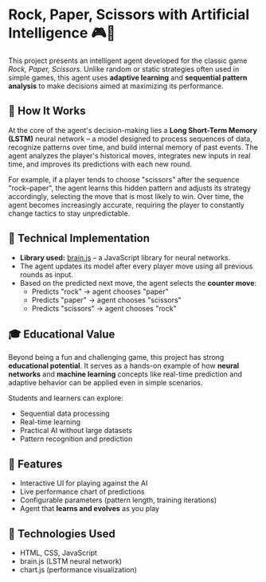 # Rock, Paper, Scissors with Artificial Intelligence 🎮🧠

This project presents an intelligent agent developed for the classic game *Rock, Paper, Scissors*. Unlike random or static strategies often used in simple games, this agent uses **adaptive learning** and **sequential pattern analysis** to make decisions aimed at maximizing its performance.

## 🧠 How It Works

At the core of the agent's decision-making lies a **Long Short-Term Memory (LSTM)** neural network – a model designed to process sequences of data, recognize patterns over time, and build internal memory of past events. The agent analyzes the player's historical moves, integrates new inputs in real time, and improves its predictions with each new round.

For example, if a player tends to choose "scissors" after the sequence "rock–paper", the agent learns this hidden pattern and adjusts its strategy accordingly, selecting the move that is most likely to win. Over time, the agent becomes increasingly accurate, requiring the player to constantly change tactics to stay unpredictable.

## 🔧 Technical Implementation

- **Library used:** [brain.js](https://brain.js.org/) – a JavaScript library for neural networks.
- The agent updates its model after every player move using all previous rounds as input.
- Based on the predicted next move, the agent selects the **counter move**:
  - Predicts "rock" → agent chooses "paper"
  - Predicts "paper" → agent chooses "scissors"
  - Predicts "scissors" → agent chooses "rock"

## 🎓 Educational Value

Beyond being a fun and challenging game, this project has strong **educational potential**. It serves as a hands-on example of how **neural networks** and **machine learning** concepts like real-time prediction and adaptive behavior can be applied even in simple scenarios.

Students and learners can explore:
- Sequential data processing
- Real-time learning
- Practical AI without large datasets
- Pattern recognition and prediction

## 🚀 Features

- Interactive UI for playing against the AI
- Live performance chart of predictions
- Configurable parameters (pattern length, training iterations)
- Agent that **learns and evolves** as you play

## 📁 Technologies Used

- HTML, CSS, JavaScript
- brain.js (LSTM neural network)
- chart.js (performance visualization)
